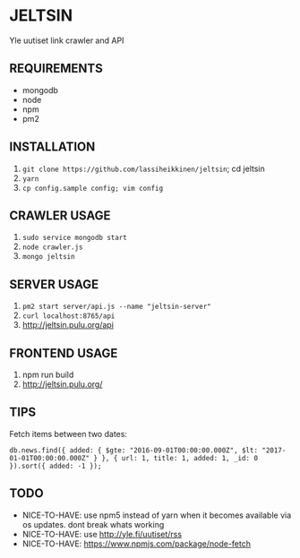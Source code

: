 # JELTSIN

Yle uutiset link crawler and API

## REQUIREMENTS

* mongodb
* node
* npm
* pm2

## INSTALLATION

1. `git clone https://github.com/lassiheikkinen/jeltsin`; cd jeltsin
1. `yarn`
1. `cp config.sample config; vim config`

## CRAWLER USAGE

1. `sudo service mongodb start`
1. `node crawler.js`
1. `mongo jeltsin`

## SERVER USAGE

1. `pm2 start server/api.js --name "jeltsin-server"`
1. `curl localhost:8765/api`
1. <http://jeltsin.pulu.org/api>

## FRONTEND USAGE

1. npm run build
1. <http://jeltsin.pulu.org/>

## TIPS

Fetch items between two dates:

````
db.news.find({ added: { $gte: "2016-09-01T00:00:00.000Z", $lt: "2017-01-01T00:00:00.000Z" } }, { url: 1, title: 1, added: 1, _id: 0 }).sort({ added: -1 });
````

## TODO

* NICE-TO-HAVE: use npm5 instead of yarn when it becomes available via os updates. dont break whats working
* NICE-TO-HAVE: use <http://yle.fi/uutiset/rss>
* NICE-TO-HAVE: <https://www.npmjs.com/package/node-fetch>

